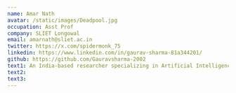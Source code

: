 ```yaml
---
name: Amar Nath
avatar: /static/images/Deadpool.jpg
occupation: Asst Prof
company: SLIET Longowal
email: amarnath@sliet.ac.in
twitter: https://x.com/spidermonk_75
linkedin: https://www.linkedin.com/in/gaurav-sharma-81a344201/
github: https://github.com/Gauravsharma-2002
text1: An India-based researcher specializing in Artificial Intelligence, Robotics, and Distributed Algorithms, with a strong foundation in Computer Science. Passionate about advancing collaborative task execution, autonomous systems, and precision agriculture. Currently focused on multi-agent systems, formal verification, and developing AI-driven solutions for crop residue management and environmental sustainability.
text2:
text3:
---
```

